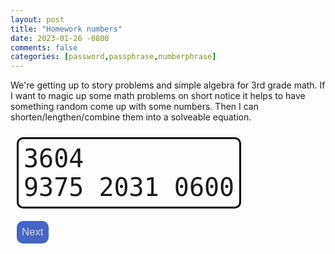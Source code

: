 ```yaml
---
layout: post
title: "Homework numbers"
date: 2023-01-26 -0800
comments: false
categories: [password,passphrase,numberphrase]
---
```


We're getting up to story problems and simple algebra for 3rd grade math.  If I want to magic up some math problems on short notice it helps to have something random come up with some numbers.  Then I can shorten/lengthen/combine them into a solveable equation.

<numberphrase style="font-family:monospace;white-space:pre;font-size: xxx-large;border: solid black 3px;padding: 8px;margin: 10px;display: inline-block;border-radius: 10px;">3604 9375 2031 0600</numberphrase><br />
<input style="font-size: larger;background-color: #4466c5;padding: 10px;border-radius: 10px;border: none;padding: 8px;margin: 10px;display: inline-block;color: #ddd;" type="button" onload="nextNumberphrase()" onclick="nextNumberphrase()" value="Next">
